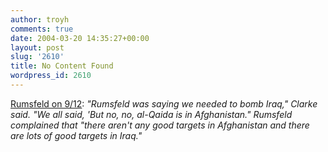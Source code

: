 ```yaml
---
author: troyh
comments: true
date: 2004-03-20 14:35:27+00:00
layout: post
slug: '2610'
title: No Content Found
wordpress_id: 2610
---
```


[Rumsfeld on 9/12](http://story.news.yahoo.com/news?tmpl=story2&u=/ap/20040320/ap_on_go_pr_wh/terrorism_adviser): _"Rumsfeld was saying we needed to bomb Iraq," Clarke said. "We all said, 'But no, no, al-Qaida is in Afghanistan." Rumsfeld complained that "there aren't any good targets in Afghanistan and there are lots of good targets in Iraq."_
